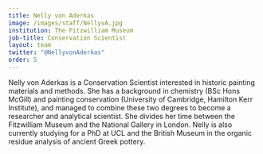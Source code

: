 ```yaml
---
title: Nelly von Aderkas
image: /images/staff/NellyvA.jpg
institution: The Fitzwilliam Museum
job-title: Conservation Scientist
layout: team
twitter: "@NellyvonAderkas"
order: 5
---
```

Nelly von Aderkas is a Conservation Scientist interested in historic painting materials and methods. She
 has a background in chemistry (BSc Hons McGill) and painting conservation (University of Cambridge, Hamilton Kerr
 Institute), and managed to combine these two degrees to become a researcher and analytical scientist. She divides her
 time between the Fitzwilliam Museum and the National Gallery in London. Nelly is also currently studying for a PhD at
 UCL and the British Museum in the organic residue analysis of ancient Greek pottery.
